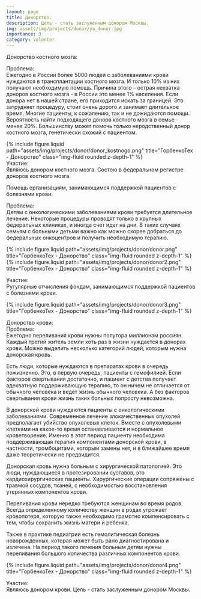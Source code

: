```yaml
---
layout: page
title: Донорство.
description: Цель - стать заслуженным донором Москвы.
img: assets/img/projects/donor/ya_donor.jpg
importance: 3
category: volonter
---
```


Донорство костного мозга:<br/>

Проблема:<br/>
Ежегодно в России более 5000 людей с заболеваниями крови нуждаются в трансплантации костного мозга. И только 10% из них получают необходимую помощь.
Причина этого – острая нехватка доноров костного мозга - в России это менее 1% населения. 
Если донора нет в нашей стране, его приходится искать за границей. Это затрудняет процедуру, стоит очень дорого и занимает длительное время. Многие пациенты, к сожалению, так и не дожидаются помощи.
Вероятность найти подходящего донора костного мозга  в семье - менее 20%. Большинству может помочь только неродственный донор костного мозга, генетически схожий с пациентом.  

<div class="row justify-content-sm-center">
    <div class="col-sm-8 mt-3 mt-md-0">
        {% include figure.liquid path="assets/img/projects/donor/donor_kostnogo.png" title="ГорбенкоТех - Донорство" class="img-fluid rounded z-depth-1" %}
    </div>
</div> 
Участие:<br/>
Являюсь донором костного мозга. Состою в федеральном регистре доноров костного мозга.

Помощь организациям, занимающимся поддержкой пациентов с болезнями крови:<br/>

Проблема:<br/>
Детям с онкологическими заболеваниями крови требуется длительное лечение. Некоторые процедуры проводят только в крупных федеральных клиниках, и иногда счет идет на дни. В таких случаях семьям с больными детьми важно как можно скорее добраться до федеральных онкоцентров и получить необходимую терапию. 

<div class="row justify-content-sm-center">
    <div class="col-sm-8 mt-3 mt-md-0">
        {% include figure.liquid path="assets/img/projects/donor/donor.png" title="ГорбенкоТех - Донорство" class="img-fluid rounded z-depth-1" %}
    </div>
</div> 

<div class="row justify-content-sm-center">
    <div class="col-sm-8 mt-3 mt-md-0">
        {% include figure.liquid path="assets/img/projects/donor/donor2.png" title="ГорбенкоТех - Донорство" class="img-fluid rounded z-depth-1" %}
    </div>
</div> 

Участие:<br/>
Ругулярные отчисления фондам,  занимающимся поддержкой пациентов с болезнями крови.

<div class="row justify-content-sm-center">
    <div class="col-sm-8 mt-3 mt-md-0">
        {% include figure.liquid path="assets/img/projects/donor/donor3.png" title="ГорбенкоТех - Донорство" class="img-fluid rounded z-depth-1" %}
    </div>
</div> 

Донорство крови:<br/>
Проблема:<br/>
Ежегодно переливания крови нужны полутора миллионам россиян. Каждый третий житель земли хоть раз в жизни нуждается в донорах крови. Можно выделить несколько категорий людей, которым нужна донорская кровь.

Есть люди, которые нуждаются в препаратах крови в очередь пожизненно. Это, в первую очередь, пациенты с гемофилией. Если факторов свертывания достаточно, и пациент с детства получает адекватную поддерживающую терапию, то он ничем не отличается от обычного человека и ведет жизнь обычного человека. А без факторов свертывания крови жизнь таких больных попросту невозможна.

В донорской крови нуждаются пациенты с онкологическими заболеваниями. Современное лечение злокачественных опухолей предполагает убийство опухолевых клеток. Вместе с опухолевыми клетками на какое-то время останавливается и нормальное кроветворение. Именно в этот период пациенту необходима поддерживающая терапия компонентами донорской крови, в частности, тромбоцитами, которым замены нет, и в ближайшее время даже теоретически не предвидится.

Донорская кровь нужна больным с хирургической патологией. Это люди, нуждающиеся в протезировании суставов, это кардиохирургические пациенты. Хирургические операции сопряжены с травмой сосудов, тканей, с необходимостью восстановления утерянных компонентов крови.

Переливания крови нередко требуются женщинам во время родов. Всегда определенному количеству женщин в родах угрожает кровопотеря, которую также необходимо грамотно компенсировать с тем, чтобы сохранить жизнь матери и ребенка.

Также в практике педиатрии есть гемолитическая болезнь новорожденных, которая может быть рано диагностирована и излечена. На период такого лечения больным детям нужны переливания большого количества различных компонентов крови.

<div class="row justify-content-sm-center">
    <div class="col-sm-8 mt-3 mt-md-0">
        {% include figure.liquid path="assets/img/projects/donor/donor4.png" title="ГорбенкоТех - Донорство" class="img-fluid rounded z-depth-1" %}
    </div>
</div> 

Участие:<br/>
Являюсь донором крови. Цель - стать заслуженным донором Москвы.